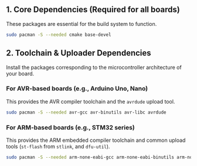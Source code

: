 ## 1. Core Dependencies (Required for all boards)

These packages are essential for the build system to function.

```bash
sudo pacman -S --needed cmake base-devel
```

## 2. Toolchain & Uploader Dependencies

Install the packages corresponding to the microcontroller architecture of your board.

### For AVR-based boards (e.g., Arduino Uno, Nano)

This provides the AVR compiler toolchain and the `avrdude` upload tool.

```bash
sudo pacman -S --needed avr-gcc avr-binutils avr-libc avrdude
```

### For ARM-based boards (e.g., STM32 series)

This provides the ARM embedded compiler toolchain and common upload tools (`st-flash` from `stlink`, and `dfu-util`).

```bash
sudo pacman -S --needed arm-none-eabi-gcc arm-none-eabi-binutils arm-none-eabi-newlib stlink dfu-util
```
